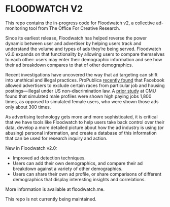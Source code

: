 # FLOODWATCH V2

This repo contains the in-progress code for Floodwatch v2, a collective ad-monitoring tool from The Office For Creative Research.
 
Since its earliest release, Floodwatch has helped reverse the power dynamic between user and advertiser by helping users track and understand the volume and types of ads they’re being served. Floodwatch v2.0 expands on that functionality by allowing users to compare themselves to each other: users may enter their demographic information and see how their ad breakdown compares to that of other demographics.
 
Recent investigations have uncovered the way that ad targeting can shift into unethical and illegal practices. ProPublica [recently found](https://www.propublica.org/article/breaking-the-black-box-what-facebook-knows-about-you) that Facebook allowed advertisers to exclude certain races from particular job and housing postings—illegal under US non-discrimination law. A [prior study](https://www.cmu.edu/news/stories/archives/2015/july/online-ads-research.html) at CMU found that simulated male profiles were shown high paying jobs 1,800 times, as opposed to simulated female users, who were shown those ads only about 300 times.
 
As advertising technology gets more and more sophisticated, it is critical that we have tools like Floodwatch to help users take back control over their data, develop a more detailed picture about how the ad industry is using (or abusing) personal information, and create a database of this information that can be used for research inquiry and action.
 
New in Floodwatch v2.0:
* Improved ad detection techniques.
* Users can add their own demographics, and compare their ad breakdown against a variety of other demographics.
* Users can share their own ad profile, or share comparisons of different demographics that display interesting insights and correlations.
 
More information is available at floodwatch.me.
 
This repo is not currently being maintained.
